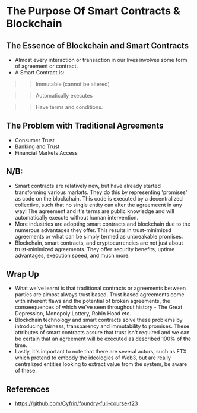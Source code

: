 # The Purpose Of Smart Contracts & Blockchain

## The Essence of Blockchain and Smart Contracts
- Almost every interaction or transaction in our lives involves some form of agreement or contract.
- A Smart Contract is:
>> Immutable (cannot be altered)

>> Automatically executes

>> Have terms and conditions.

## The Problem with Traditional Agreements
- Consumer Trust
- Banking and Trust
- Financial Markets Access

## N/B:
- Smart contracts are relatively new, but have already started transforming various markets. They do this by representing 'promises' as code on the blockchain. This code is executed by a decentralized collective, such that no single entity can alter the agreemeent in any way! The agreement and it's terms are public knowledge and will automatically execute without human intervention.
- More industries are adopting smart contracts and blockchain due to the numerous advantages they offer. This results in trust-minimized agreements or what can be simply termed as unbreakable promises.
- Blockchain, smart contracts, and cryptocurrencies are not just about trust-minimized agreements. They offer security benefits, uptime advantages, execution speed, and much more.

## Wrap Up
- What we've learnt is that traditional contracts or agreements between parties are almost always trust based. Trust based agreements come with inherent flaws and the potential of broken agreements, the conseequences of which we've seen throughout history - The Great Depression, Monopoly Lottery, Robin Hood etc.
- Blockchain technology and smart contracts solve these problems by introducing fairness, transparency and immutability to promises. These attributes of smart contracts assure that trust isn't required and we can be certain that an agreement will be executed as described 100% of the time.
- Lastly, it's important to note that there are several actors, such as FTX which pretend to embody the ideologies of Web3, but are really centralized entities looking to extract value from the system, be aware of these.

## References
- https://github.com/Cyfrin/foundry-full-course-f23
